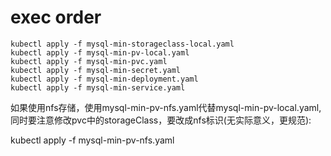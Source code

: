 # exec order

```
kubectl apply -f mysql-min-storageclass-local.yaml
kubectl apply -f mysql-min-pv-local.yaml
kubectl apply -f mysql-min-pvc.yaml
kubectl apply -f mysql-min-secret.yaml
kubectl apply -f mysql-min-deployment.yaml
kubectl apply -f mysql-min-service.yaml
```

如果使用nfs存储，使用mysql-min-pv-nfs.yaml代替mysql-min-pv-local.yaml,同时要注意修改pvc中的storageClass，要改成nfs标识(无实际意义，更规范):

kubectl apply -f mysql-min-pv-nfs.yaml
